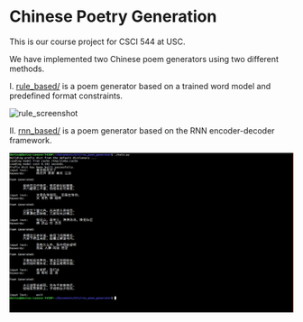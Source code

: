 # Chinese Poetry Generation

This is our course project for CSCI 544 at USC.

We have implemented two Chinese poem generators using two different methods.

I. [rule\_based/](rule_based/) is a poem generator based on a trained word model and predefined format constraints.

![rule\_screenshot](http://www-scf.usc.edu/~jiaqigu/544/test.png)

II. [rnn\_based/](rnn_based/) is a poem generator based on the RNN encoder-decoder framework.

![rnn\_screenshot](rnn_based/img/main.png)

